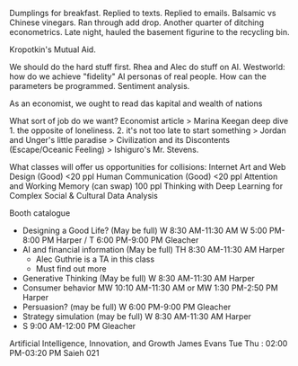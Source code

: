 Dumplings for breakfast. Replied to texts. Replied to emails. Balsamic vs Chinese vinegars. Ran through add drop. Another quarter of ditching econometrics. Late night, hauled the basement figurine to the recycling bin. 

Kropotkin's Mutual Aid.

We should do the hard stuff first.
Rhea and Alec do stuff on AI.
Westworld: how do we achieve "fidelity"
AI personas of real people. How can the parameters be programmed.
Sentiment analysis.

As an economist, 
we ought to read das kapital and wealth of nations

What sort of job do we want?
Economist article > Marina Keegan deep dive 1. the opposite of loneliness. 2. it's not too late to start something  > Jordan and Unger's little paradise > Civilization and its Discontents (Escape/Oceanic Feeling) > Ishiguro's Mr. Stevens.

What classes will offer us opportunities for collisions:
Internet Art and Web Design (Good) <20 ppl
Human Communication (Good) <20 ppl
Attention and Working Memory (can swap) 100 ppl
Thinking with Deep Learning for Complex Social & Cultural Data Analysis

Booth catalogue
- Designing a Good Life? (May be full) W 8:30 AM-11:30 AM W 5:00 PM-8:00 PM Harper / T 6:00 PM-9:00 PM Gleacher
- AI and financial information  (May be full) TH 8:30 AM-11:30 AM Harper  
	- Alec Guthrie is a TA in this class
	- Must find out more
- Generative Thinking (May be full)  W 8:30 AM-11:30 AM Harper
- Consumer behavior MW 10:10 AM-11:30 AM or MW 1:30 PM-2:50 PM Harper
- Persuasion? (may be full) W 6:00 PM-9:00 PM Gleacher
- Strategy simulation (may be full) W 8:30 AM-11:30 AM Harper 
- S 9:00 AM-12:00 PM Gleacher

Artificial Intelligence, Innovation, and Growth James Evans
Tue Thu : 02:00 PM-03:20 PM Saieh 021
